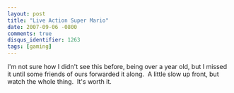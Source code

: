 ```yaml
---
layout: post
title: "Live Action Super Mario"
date: 2007-09-06 -0800
comments: true
disqus_identifier: 1263
tags: [gaming]
---
```

I'm not sure how I didn't see this before, being over a year old, but I
missed it until some friends of ours forwarded it along.  A little slow
up front, but watch the whole thing.  It's worth it.


